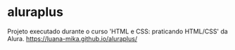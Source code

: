 # aluraplus
Projeto executado durante o curso 'HTML e CSS: praticando HTML/CSS' da Alura.
https://luana-mika.github.io/aluraplus/
